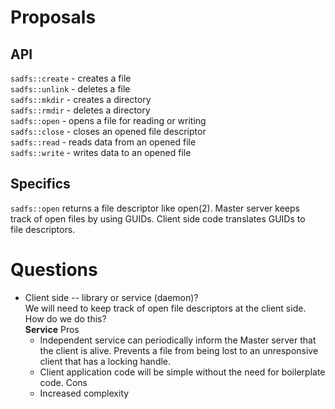# Proposals
## API
`sadfs::create` - creates a file  
`sadfs::unlink` - deletes a file  
`sadfs::mkdir`  - creates a directory  
`sadfs::rmdir`  - deletes a directory  
`sadfs::open`   - opens a file for reading or writing  
`sadfs::close`  - closes an opened file descriptor  
`sadfs::read`   - reads data from an opened file  
`sadfs::write`  - writes data to an opened file  

## Specifics
`sadfs::open` returns a file descriptor like open(2). Master server keeps  
track of open files by using GUIDs. Client side code translates GUIDs to  
file descriptors.

# Questions
* Client side -- library or service (daemon)?  
  We will need to keep track of open file descriptors at the client side.  
  How do we do this?  
  **Service**
  Pros
    * Independent service can periodically inform the Master server that  
      the client is alive. Prevents a file from being lost to an unresponsive  
      client that has a locking handle.
    * Client application code will be simple without the need for boilerplate  
      code.
  Cons
    * Increased complexity
